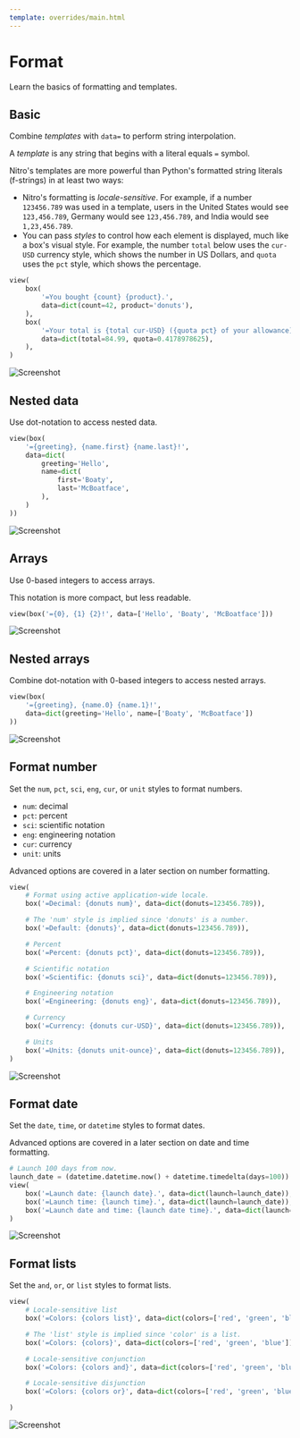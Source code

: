 ```yaml
---
template: overrides/main.html
---
```

# Format

Learn the basics of formatting and templates.

## Basic

Combine _templates_ with `data=` to perform string interpolation.

A _template_ is any string that begins with a literal equals `=` symbol.

Nitro's templates are more powerful than Python's formatted string literals (f-strings) in at least two ways:

- Nitro's formatting is _locale-sensitive_. For example, if a number `123456.789` was used in a template, users in
the United States would see `123,456.789`, Germany would see `123,456.789`, and India would see `1,23,456.789`.
- You can pass _styles_ to control how each element is displayed, much like a box's visual style.
For example, the number `total` below uses the `cur-USD` currency style, which shows the number in US Dollars,
and `quota` uses the `pct` style, which shows the percentage.


```py
view(
    box(
        '=You bought {count} {product}.',
        data=dict(count=42, product='donuts'),
    ),
    box(
        '=Your total is {total cur-USD} ({quota pct} of your allowance).',
        data=dict(total=84.99, quota=0.4178978625),
    ),
)
```


![Screenshot](assets/screenshots/format_basic.png)


## Nested data

Use dot-notation to access nested data.


```py
view(box(
    '={greeting}, {name.first} {name.last}!',
    data=dict(
        greeting='Hello',
        name=dict(
            first='Boaty',
            last='McBoatface',
        ),
    )
))
```


![Screenshot](assets/screenshots/format_nested.png)


## Arrays

Use 0-based integers to access arrays.

This notation is more compact, but less readable.


```py
view(box('={0}, {1} {2}!', data=['Hello', 'Boaty', 'McBoatface']))
```


![Screenshot](assets/screenshots/format_array.png)


## Nested arrays

Combine dot-notation with 0-based integers to access nested arrays.


```py
view(box(
    '={greeting}, {name.0} {name.1}!',
    data=dict(greeting='Hello', name=['Boaty', 'McBoatface'])
))
```


![Screenshot](assets/screenshots/format_nested_array.png)


## Format number

Set the `num`, `pct`, `sci`, `eng`, `cur`, or `unit` styles to format numbers.

- `num`: decimal
- `pct`: percent
- `sci`: scientific notation
- `eng`: engineering notation
- `cur`: currency
- `unit`: units

Advanced options are covered in a later section on number formatting.


```py
view(
    # Format using active application-wide locale.
    box('=Decimal: {donuts num}', data=dict(donuts=123456.789)),

    # The 'num' style is implied since 'donuts' is a number.
    box('=Default: {donuts}', data=dict(donuts=123456.789)),

    # Percent
    box('=Percent: {donuts pct}', data=dict(donuts=123456.789)),

    # Scientific notation
    box('=Scientific: {donuts sci}', data=dict(donuts=123456.789)),

    # Engineering notation
    box('=Engineering: {donuts eng}', data=dict(donuts=123456.789)),

    # Currency
    box('=Currency: {donuts cur-USD}', data=dict(donuts=123456.789)),

    # Units
    box('=Units: {donuts unit-ounce}', data=dict(donuts=123456.789)),
)
```


![Screenshot](assets/screenshots/format_number.png)


## Format date

Set the `date`, `time`, or `datetime` styles to format dates.

Advanced options are covered in a later section on date and time formatting.


```py
# Launch 100 days from now.
launch_date = (datetime.datetime.now() + datetime.timedelta(days=100)).isoformat()
view(
    box('=Launch date: {launch date}.', data=dict(launch=launch_date)),
    box('=Launch time: {launch time}.', data=dict(launch=launch_date)),
    box('=Launch date and time: {launch date time}.', data=dict(launch=launch_date)),
)
```


![Screenshot](assets/screenshots/format_date.png)


## Format lists

Set the `and`, `or`, or `list` styles to format lists.


```py
view(
    # Locale-sensitive list
    box('=Colors: {colors list}', data=dict(colors=['red', 'green', 'blue'])),

    # The 'list' style is implied since 'color' is a list.
    box('=Colors: {colors}', data=dict(colors=['red', 'green', 'blue'])),

    # Locale-sensitive conjunction
    box('=Colors: {colors and}', data=dict(colors=['red', 'green', 'blue'])),

    # Locale-sensitive disjunction
    box('=Colors: {colors or}', data=dict(colors=['red', 'green', 'blue'])),

)
```


![Screenshot](assets/screenshots/format_list.png)

